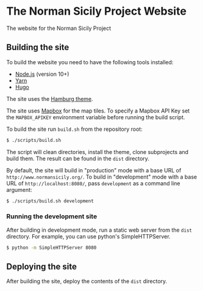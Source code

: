 # The Norman Sicily Project Website

The website for the Norman Sicily Project

## Building the site

To build the website you need to have the following tools installed:

* [Node.js](https://nodejs.org/en/) (version 10+)
* [Yarn](https://yarnpkg.com/) 
* [Hugo](https://gohugo.io/)

The site uses the [Hamburg theme](https://themes.gohugo.io/hugo-theme-hamburg/).

The site uses [Mapbox](https://mapbox.com/) for the map tiles. To specify a Mapbox API Key set the `MAPBOX_APIKEY` environment variable before running the build script.

To build the site run `build.sh` from the repository root:

```bash
$ ./scripts/build.sh
```

The script will clean directories, install the theme, clone subprojects and build them. The result can be found in the `dist` directory.

By default, the site will build in "production" mode with a base URL of `http://www.normansicily.org/`. To build in "development" mode with a base URL of `http://localhost:8080/`, pass `development` as a command line argument:

```bash
$ ./scripts/build.sh development
```

### Running the development site

After building in development mode, run a static web server from the `dist` directory. For example, you can use python's SimpleHTTPServer.

```bash
$ python -m SimpleHTTPServer 8080
```

## Deploying the site

After building the site, deploy the contents of the `dist` directory.